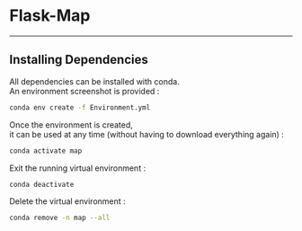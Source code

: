 # Flask-Map

---
## Installing Dependencies
All dependencies can be installed with conda.<br>
An environment screenshot is provided :
```bash
conda env create -f Environment.yml
```
Once the environment is created,<br>
it can be used at any time (without having to download everything again) :
```bash
conda activate map 
```
Exit the running virtual environment :
```bash
conda deactivate
```
Delete the virtual environment :
```bash
conda remove -n map --all
```

